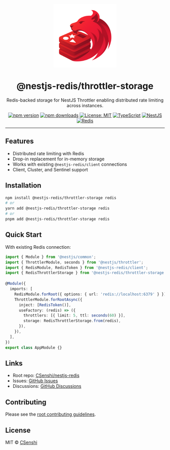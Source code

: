 <div align="center">

<img src="https://raw.githubusercontent.com/CSenshi/nestjs-redis/main/docs/images/logo.png" alt="NestJS Redis Toolkit Logo" width="200" height="200">

# @nestjs-redis/throttler-storage

Redis-backed storage for NestJS Throttler enabling distributed rate limiting across instances.

[![npm version](https://badge.fury.io/js/%40nestjs-redis%2Fthrottler-storage.svg)](https://www.npmjs.com/package/@nestjs-redis/throttler-storage)
[![npm downloads](https://img.shields.io/npm/dm/@nestjs-redis/throttler-storage.svg)](https://www.npmjs.com/package/@nestjs-redis/throttler-storage)
[![License: MIT](https://img.shields.io/badge/License-MIT-yellow.svg)](https://opensource.org/licenses/MIT)
[![TypeScript](https://img.shields.io/badge/TypeScript-Ready-blue.svg)](https://www.typescriptlang.org/)
[![NestJS](https://img.shields.io/badge/NestJS-9%2B-red.svg)](https://nestjs.com/) [![Redis](https://img.shields.io/badge/Redis-5+-red.svg)](https://redis.io/)

</div>

---

## Features

- Distributed rate limiting with Redis
- Drop-in replacement for in-memory storage
- Works with existing `@nestjs-redis/client` connections
- Client, Cluster, and Sentinel support

## Installation

```bash
npm install @nestjs-redis/throttler-storage redis
# or
yarn add @nestjs-redis/throttler-storage redis
# or
pnpm add @nestjs-redis/throttler-storage redis
```

## Quick Start

With existing Redis connection:

```typescript
import { Module } from '@nestjs/common';
import { ThrottlerModule, seconds } from '@nestjs/throttler';
import { RedisModule, RedisToken } from '@nestjs-redis/client';
import { RedisThrottlerStorage } from '@nestjs-redis/throttler-storage';

@Module({
  imports: [
    RedisModule.forRoot({ options: { url: 'redis://localhost:6379' } }),
    ThrottlerModule.forRootAsync({
      inject: [RedisToken()],
      useFactory: (redis) => ({
        throttlers: [{ limit: 5, ttl: seconds(60) }],
        storage: RedisThrottlerStorage.from(redis),
      }),
    }),
  ],
})
export class AppModule {}
```

## Links

- Root repo: [CSenshi/nestjs-redis](https://github.com/CSenshi/nestjs-redis)
- Issues: [GitHub Issues](https://github.com/CSenshi/nestjs-redis/issues)
- Discussions: [GitHub Discussions](https://github.com/CSenshi/nestjs-redis/discussions)

## Contributing

Please see the [root contributing guidelines](https://github.com/CSenshi/nestjs-redis#contributing).

## License

MIT © [CSenshi](https://github.com/CSenshi)
